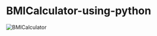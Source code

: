 # BMICalculator-using-python
![BMICalculator](https://github.com/Sanikakadamm/BMICalculator-using-python/assets/96229011/d969fe2d-b535-42bd-a848-cf210413c845)
